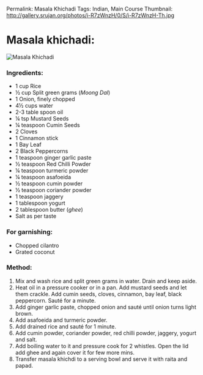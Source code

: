 Permalink: Masala Khichadi
Tags: Indian, Main Course
Thumbnail: http://gallery.srujan.org/photos/i-R7zWnzH/0/S/i-R7zWnzH-Th.jpg

# Masala khichadi:
![Masala Khichadi](http://gallery.srujan.org/photos/i-R7zWnzH/0/L/i-R7zWnzH-L.jpg)

### Ingredients:
* 1 cup Rice
* ½ cup Split green grams (_Moong Dal_)
* 1 Onion, finely chopped
* 4½ cups water
* 2-3 table spoon oil
* ¼ tsp Mustard Seeds
* ¼ teaspoon Cumin Seeds
* 2 Cloves
* 1 Cinnamon stick
* 1 Bay Leaf
* 2 Black Peppercorns
* 1 teaspoon ginger garlic paste
* ½ teaspoon Red Chilli Powder
* ¼ teaspoon turmeric powder
* ¼ teaspoon asafoeida
* ½ teaspoon cumin powder
* ½ teaspoon coriander powder
* 1 teaspoon jaggery
* 1 tablespoon yogurt
* 2 tablespoon butter (_ghee_)
* Salt as per taste

### For garnishing:
* Chopped cilantro
* Grated coconut 

### Method:
1. Mix and wash rice and split green grams in water. Drain and keep aside.
2. Heat oil in a pressure cooker or in a pan. Add mustard seeds and let them crackle. Add  cumin seeds, cloves, cinnamon, bay leaf, black peppercorn. Sauté for a minute.
3. Add ginger garlic paste, chopped onion and sauté until onion turns light brown.
4. Add asafoeida and turmeric powder.
5. Add drained rice and sauté for 1 minute.
6. Add cumin powder, coriander powder, red chilli powder, jaggery, yogurt and salt.
7. Add boiling water to it and pressure cook for 2 whistles. Open the lid add ghee and again cover it for few more mins. 
8. Transfer masala khichdi to a serving bowl and serve it with raita and papad. 
